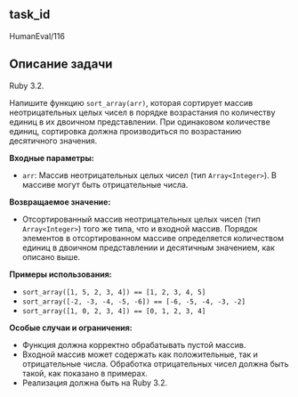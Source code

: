 ## task_id
HumanEval/116

## Описание задачи
Ruby 3.2.

Напишите функцию `sort_array(arr)`, которая сортирует массив неотрицательных целых чисел в порядке возрастания по количеству единиц в их двоичном представлении.  При одинаковом количестве единиц, сортировка должна производиться по возрастанию десятичного значения.

**Входные параметры:**

* `arr`: Массив неотрицательных целых чисел (тип `Array<Integer>`).  В массиве могут быть отрицательные числа.

**Возвращаемое значение:**

* Отсортированный массив неотрицательных целых чисел (тип `Array<Integer>`)  того же типа, что и входной массив. Порядок элементов в отсортированном массиве определяется количеством единиц в двоичном представлении и десятичным значением, как описано выше.


**Примеры использования:**

* `sort_array([1, 5, 2, 3, 4]) == [1, 2, 3, 4, 5]`
* `sort_array([-2, -3, -4, -5, -6]) == [-6, -5, -4, -3, -2]`
* `sort_array([1, 0, 2, 3, 4]) == [0, 1, 2, 3, 4]`


**Особые случаи и ограничения:**

* Функция должна корректно обрабатывать пустой массив.
* Входной массив может содержать как положительные, так и отрицательные числа.  Обработка отрицательных чисел должна быть такой, как показано в примерах.
* Реализация должна быть на Ruby 3.2.


